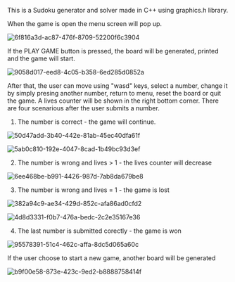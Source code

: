 This is a Sudoku generator and solver made in C++ using graphics.h library.

When the game is open the menu screen will pop up.

![6f816a3d-ac87-476f-8709-52200f6c3904](https://user-images.githubusercontent.com/118437095/223203168-60cca82a-382f-4d9a-98b7-18e529f2f289.jpg)

If the PLAY GAME button is pressed, the board will be generated, printed and the game will start.

![9058d017-eed8-4c05-b358-6ed285d0852a](https://user-images.githubusercontent.com/118437095/223205362-f92061e7-c2bb-4048-9e50-ebabc9d14abd.jpg)

After that, the user can move using "wasd" keys, select a number, change it by simply presing another number, return to menu, reset the board or quit the game. A lives counter will be shown in the right bottom corner. There are four scenarious after the user submits a number. 

   1. The number is correct - the game will continue.
   
![50d47add-3b40-442e-81ab-45ec40dfa61f](https://user-images.githubusercontent.com/118437095/223247555-200e210d-e0b2-4cab-ab84-c58998d556c4.jpg)

![5ab0c810-192e-4047-8cad-1b49bc93d3ef](https://user-images.githubusercontent.com/118437095/223247965-eff940b5-2609-47b9-8b4a-78f89c561aa3.jpg)

  
   2. The number is wrong and lives > 1 - the lives counter will decrease 
   
![6ee468be-b991-4426-987d-7ab8da679be8](https://user-images.githubusercontent.com/118437095/223252027-9ba8dd82-2760-442c-b644-5cfbf17147e1.jpg)
   
   3. The number is wrong and lives = 1 - the game is lost
   
![382a94c9-ae34-429d-852c-afa86ad0cfd2](https://user-images.githubusercontent.com/118437095/223253017-d8dfae39-d943-4b1f-b1d8-dbd47bdc1eb4.jpg)
  
![4d8d3331-f0b7-476a-bedc-2c2e35167e36](https://user-images.githubusercontent.com/118437095/223253071-6193b570-47a3-4656-845e-36f10643b850.jpg)
   
   4. The last number is submitted corectly - the game is won
   
![95578391-51c4-462c-affa-8dc5d065a60c](https://user-images.githubusercontent.com/118437095/223255115-209406e3-64c8-488c-bbf6-1da8a88b660c.jpg)

   If the user choose to start a new game, another board will be generated
   
![b9f00e58-873e-423c-9ed2-b8888758414f](https://user-images.githubusercontent.com/118437095/223255179-a2190458-eaa7-47d6-bd14-b1bcf267e7c5.jpg)
